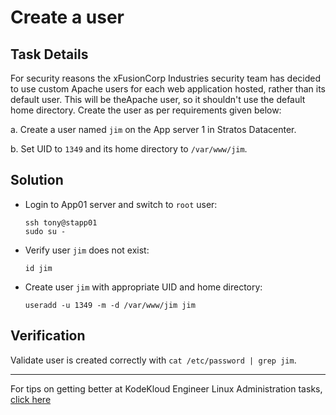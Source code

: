 # Create a user

## Task Details

For security reasons the xFusionCorp Industries security team has decided to use custom Apache users for each web application hosted, rather than its default user. This will be theApache user, so it shouldn't use the default home directory. Create the user as per requirements given below:

a. Create a user named `jim` on the App server 1 in Stratos Datacenter.

b. Set UID to `1349` and its home directory to `/var/www/jim`.

## Solution

* Login to App01 server and switch to `root` user:

      ssh tony@stapp01
      sudo su -

* Verify user `jim` does not exist:

      id jim

* Create user `jim` with appropriate UID and home directory:

      useradd -u 1349 -m -d /var/www/jim jim

## Verification

Validate user is created correctly with `cat /etc/password | grep jim`.

---
For tips on getting better at KodeKloud Engineer Linux Administration tasks, [click here](./README.md)
